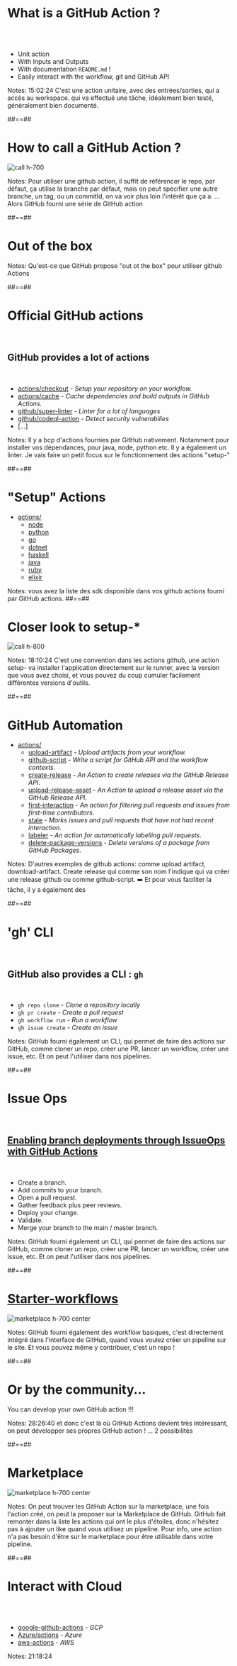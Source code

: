 
# What is a GitHub Action ?
<br><br>
<!-- TODO reformulate unit action -->
* Unit action
* With Inputs and Outputs
* With documentation `README.md` !
* Easily interact with the workflow, git and GitHub API
<!-- .element: class="list-fragment" -->

Notes: 15:02:24 C'est une action unitaire, avec des entrées/sorties, qui a accès au workspace. qui va effectué une tâche, idéalement bien testé, généralement bien documenté.

##==##

# How to call a GitHub Action ?
<!-- .slide: class="full-center" -->
![call h-700](./assets/images/call-an-action.png)

Notes: Pour utiliser une github action, il suffit de référencer le repo, par défaut, ça utilise la branche par défaut, mais on peut spécifier une autre branche, un tag, ou un commitId, on va voir plus loin l'intérêt que ça a. ... Alors GitHub fourni une série de GitHub action

##==##
<!-- .slide: class="transition sfeir-bg-red" -->
# Out of the box

Notes: Qu'est-ce que GitHub propose "out ot the box" pour utiliser github Actions

##==##

# Official GitHub actions
<br>

## GitHub provides a lot of actions

<br>

- [actions/checkout](https://github.com/actions/checkout) - _Setup your repository on your workflow._
- [actions/cache](https://github.com/actions/cache) - _Cache dependencies and build outputs in GitHub Actions._
- [github/super-linter](https://github.com/github/super-linter) - _Linter for a lot of languages_
- [github/codeql-action](https://github.com/github/codeql-action) - _Detect security vulnerabilies_
- [...]
<!-- .element: class="list-fragment" -->

Notes: Il y a bcp d'actions fournies par GitHub nativement. Notamment pour installer vos dépendances, pour java, node, python etc. Il y a également un linter. Je vais faire un petit focus sur le fonctionnement des actions "setup-"

##==##
# "Setup" Actions

- [actions/](https://github.com/actions/)
  - [node](https://github.com/actions/setup-node)
  - [python](https://github.com/actions/setup-python)
  - [go](https://github.com/actions/setup-go)
  - [dotnet](https://github.com/actions/setup-dotnet)
  - [haskell](https://github.com/actions/setup-haskell)
  - [java](https://github.com/actions/setup-java)
  - [ruby](https://github.com/actions/setup-ruby)
  - [elixir](https://github.com/actions/setup-elixir)
<!-- .element: class="list-fragment" -->

Notes: vous avez la liste des sdk disponible dans vos github actions fourni par GitHub actions. 
##==##

# Closer look to setup-*
<!-- .slide: class="full-center" -->
![call h-800](./assets/images/setup-action.png)

Notes: 18:10:24 C'est une convention dans les actions github, une action setup- va installer l'application directement sur le runner, avec la version que vous avez choisi, et vous pouvez du coup cumuler facilement différentes versions d'outils.

##==##

# GitHub Automation

- [actions/](https://github.com/actions/)
  - [upload-artifact](https://github.com/actions/upload-artifact) - _Upload artifacts from your workflow._
  - [github-script](https://github.com/actions/github-script) - _Write a script for GitHub API and the workflow contexts._
  - [create-release](https://github.com/actions/create-release) - _An Action to create releases via the GitHub Release API_.
  - [upload-release-asset](https://github.com/actions/upload-release-asset) - _An Action to upload a release asset via the GitHub Release API_.
  - [first-interaction](https://github.com/actions/first-interaction) - _An action for filtering pull requests and issues from first-time contributors_.
  - [stale](https://github.com/actions/stale) - _Marks issues and pull requests that have not had recent interaction_.
  - [labeler](https://github.com/actions/labeler) - _An action for automatically labelling pull requests_.
  - [delete-package-versions](https://github.com/actions/delete-package-versions) - _Delete versions of a package from GitHub Packages_.
<!-- .element: class="list-fragment" -->

Notes: D'autres exemples de github actions: comme upload artifact, download-artifact. Create release qui comme son nom l'indique qui va créer une release github ou comme github-script. ➡️ Et pour vous faciliter la tâche, il y a également des 

##==##

# 'gh' CLI
<br>

## GitHub also provides a CLI : `gh`

<br>

- `gh repo clone` - _Clone a repository locally_
- `gh pr create` - _Create a pull request_
- `gh workflow run` - _Run a workflow_
- `gh issue create` - _Create an issue_
<!-- .element: class="list-fragment" -->

Notes: GitHub fourni également un CLI, qui permet de faire des actions sur GitHub, comme cloner un repo, créer une PR, lancer un workflow, créer une issue, etc. Et on peut l'utiliser dans nos pipelines.

##==##

# Issue Ops
<br>

## [Enabling branch deployments through IssueOps with GitHub Actions](https://github.blog/2023-02-02-enabling-branch-deployments-through-issueops-with-github-actions/)

<br>

- Create a branch.
- Add commits to your branch.
- Open a pull request.
- Gather feedback plus peer reviews.
- Deploy your change.
- Validate.
- Merge your branch to the main / master branch.
<!-- .element: class="list-fragment" -->

Notes: GitHub fourni également un CLI, qui permet de faire des actions sur GitHub, comme cloner un repo, créer une PR, lancer un workflow, créer une issue, etc. Et on peut l'utiliser dans nos pipelines.


##==##

<!-- .slide: class="full-center" -->
# [Starter-workflows](https://github.com/actions/starter-workflows)

![marketplace h-700 center](./assets/images/starter-workflows.png)

Notes: GitHub fourni également des workflow basiques, c'est directement intégré dans l'interface de GitHub, quand vous voulez créer un pipeline sur le site. Et vous pouvez même y contribuer, c'est un repo !

##==##
<!-- .slide: class="transition sfeir-bg-red" -->
# Or by the community...

You can develop your own GitHub action !!!

Notes: 28:26:40 et donc c'est là où GitHub Actions devient très intéressant, on peut développer ses propres GitHub action ! ... 2 possibilités

##==##

# Marketplace

![marketplace h-700 center](./assets/images/marketplace.png)

Notes: On peut trouver les GitHub Action sur la marketplace, une fois l'action créé, on peut  la proposer sur la Marketplace de GitHub. GitHub fait remonter dans la liste les actions qui ont le plus d'étoiles, donc n'hésitez pas à ajouter un like quand vous utilisez un pipeline. Pour info, une action n'a pas besoin d'être sur le marketplace pour être utilisable dans votre pipeline.

##==##

# Interact with Cloud
<br><br>

- [google-github-actions](https://github.com/google-github-actions) - _GCP_ 
- [Azure/actions](https://github.com/Azure/actions) - _Azure_
- [aws-actions](https://github.com/aws-actions) - _AWS_
<!-- .element: class="list-fragment" -->

Notes: 21:18:24
